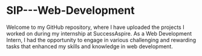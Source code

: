 # SIP---Web-Development
Welcome to my GitHub repository, where I have uploaded the projects I worked on during my internship at SuccessAspire. As a Web Development Intern, I had the opportunity to engage in various challenging and rewarding tasks that enhanced my skills and knowledge in web development. 
